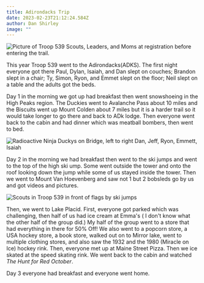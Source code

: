 ```yaml
---
title: Adirondacks Trip
date: 2023-02-23T21:12:24.584Z
author: Dan Shirley
image: ""
---
```

![Picture of Troop 539 Scouts, Leaders, and Moms at registration before entering the trail.](img/fb_img_1676975572980.jpg "Registering to go on the trail")

This year Troop 539 went to the Adirondacks(ADKS). The first night everyone got there Paul, Dylan, Isaiah, and Dan slept on couches; Brandon slept in a chair; Ty, Simon, Ryon, and Emmet slept on the floor; Neil slept on a table and the adults got the beds. 

Day 1 in the morning we got up had breakfast then went snowshoeing in the High Peaks region. The Duckies went to Avalanche Pass about 10 miles and the Biscuits went up Mount Colden about 7 miles but it is a harder trail so it would take longer to go there and back to ADk lodge. Then everyone went back to the cabin and had dinner which was meatball bombers, then went to bed. 

![Radioactive Ninja Duckys on Bridge, left to right Dan, Jeff, Ryon, Emmett, Isaiah](img/fb_img_1676975630231.jpg "Crossing the Ausable, again, towards Avalanche Pass")

Day 2 in the morning we had breakfast then went to the ski jumps and went to the top of the high ski ump. Some went outside the tower and onto the roof looking down the jump while some of us stayed inside the tower. Then we went to Mount Van Hoevenberg and saw not 1 but 2 bobsleds go by us and got videos and pictures. 

![Scouts in Troop 539 in front of flags by ski jumps](img/fb_img_1676975682335.jpg "By the ski jumps")

Then, we went to Lake Placid. First, everyone got parked which was challenging, then half of us had ice cream at Emma's ( I don't know what the other half of the group did.)  My half of the group went to a store that had everything in there for 50% Off! We also went to a popcorn store, a USA hockey store, a book store, walked out on to Mirror lake, went to multiple clothing stores, and also saw the 1932 and the 1980 (Miracle on Ice) hockey rink. Then, everyone met up at Maine Street Pizza. Then we ice skated at the speed skating rink. We went back to the cabin and watched *The Hunt for Red October*. 

Day 3 everyone had breakfast and everyone went home.